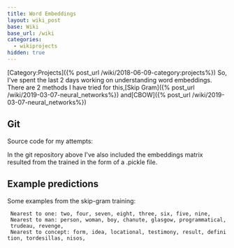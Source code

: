 ```yaml
---
title: Word Embeddings
layout: wiki_post
base: Wiki
base_url: /wiki
categories:
  - wikiprojects
hidden: true
---
```


[Category:Projects]({% post_url /wiki/2018-06-09-category:projects%}) So, I've spent the last 2 days working on understanding word embeddings. There are 2 methods I have tried for this,[Skip Gram]({% post_url /wiki/2019-03-07-neural_networks%}) and[CBOW]({% post_url /wiki/2019-03-07-neural_networks%})

Git
---

Source code for my attempts: [](https://github.com/Tzeny/udacity-deep-learning/blob/master/5_word2vec.ipynb)

In the git repository above I've also included the embeddings matrix resulted from the trained in the form of a .pickle file.

Example predictions
-------------------

Some examples from the skip-gram training:

` Nearest to one: two, four, seven, eight, three, six, five, nine,`
` Nearest to man: person, woman, boy, chanute, glasgow, programmatical, trudeau, revenge,`
` Nearest to concept: form, idea, locational, testimony, result, definition, tordesillas, nisos,`
